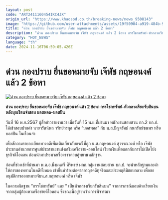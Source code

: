 ```yaml
---
layout: post
code: "ART2411160454IKC4JX"
origin_url: "https://www.khaosod.co.th/breaking-news/news_9508143"
image: "https://github.com/user-attachments/assets/19f50904-a919-484b-9fe1-e63175499179"
title: "ด่วน กองปราบ ยื่นขอหมายจับ เจ๊พัช กฤษอนงค์ แล้ว 2 ข้อหา"
description: "ด่วน กองปราบ ยื่นขอหมายจับ เจ๊พัช กฤษอนงค์ แล้ว 2 ข้อหา กรรโชกทรัพย์-ตัวกลางเรียกรับสินบน หลังบุกเรือนจำสอบ บอสพอล-บอสปัน"
category: "HOT_NEWS"
language: "th"
date: 2024-11-16T06:59:05.426Z
---
```


# ด่วน กองปราบ ยื่นขอหมายจับ เจ๊พัช กฤษอนงค์ แล้ว 2 ข้อหา

[![ด่วน กองปราบ ยื่นขอหมายจับ เจ๊พัช กฤษอนงค์ แล้ว 2 ข้อหา](https://www.khaosod.co.th/wpapp/uploads/2024/11/8b6a293b-622a-4ebb-b414-a18b9a3bf6e5.jpg "ด่วน กองปราบ ยื่นขอหมายจับ เจ๊พัช กฤษอนงค์ แล้ว 2 ข้อหา")](https://www.khaosod.co.th/wpapp/uploads/2024/11/8b6a293b-622a-4ebb-b414-a18b9a3bf6e5.jpg)

**ด่วน กองปราบ ยื่นขอหมายจับ เจ๊พัช กฤษอนงค์ แล้ว 2 ข้อหา กรรโชกทรัพย์-ตัวกลางเรียกรับสินบน หลังบุกเรือนจำสอบ บอสพอล-บอสปัน**

วันที่ 16 พ.ย.2567 ผู้สื่อข่าวรายงานว่า เมื่อวันที่ 15 พ.ย.ที่ผ่านมา พนักงานสอบสวน กก.2 บก.ป. ได้เข้าสอบปากคำ นายวรัตน์พล วรัทย์วรกุล หรือ “บอสพอล” กับ น.ส.ปัญจรัศม์ กนกรักษ์ธนพร หรือ บอสปัน ในเรือนจำ

เพื่อสักถามรายละเอียดทางคดีเพิ่มเติมเกี่ยวกับกรณีที่ถูก น.ส.กฤษอนงค์ สุวรรณวงศ์ หรือ เจ๊พัช ประธานอำนวยการศูนย์ประสานงานส่งเสริมเครือข่าย-ออนไลน์ เรียกเงินเพื่อแลกกับการไม่เปิดโปงธุรกิจดิไอคอน ก่อนนำมาประมวลเรื่องราวควบคู่พยานหลักฐาน

ก่อนที่ช่วงเช้าที่ผ่านมา พ.ต.อ.มิ่งมนตรี ศิริพงษ์ ผกก.กลุ่มงานสอบสวน บก.ป. จะนำหลักฐานและคำให้การของพยานในคดีทั้งหมด เข้ายื่นคำร้องต่อศาลอาญาคดีทุจริตและประพฤติมิชอบกลาง เพื่อขออนุมัติการออกหมายจับน.ส.กฤษอนงค์ หรือ เจ๊พัช

ในความผิดฐาน “กรรโชกทรัพย์” และ “ เป็นตัวกลางเรียกรับสินบน” จากการกรณีแอบอ้างเรียกเงินจากกลุ่มผู้ต้องหาเครือข่ายดิไอคอน ซึ่งขณะนี้อยู่ระหว่างการพิจารณา